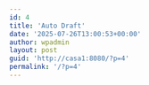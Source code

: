 ```yaml
---
id: 4
title: 'Auto Draft'
date: '2025-07-26T13:00:53+00:00'
author: wpadmin
layout: post
guid: 'http://casa1:8080/?p=4'
permalink: '/?p=4'
---
```



